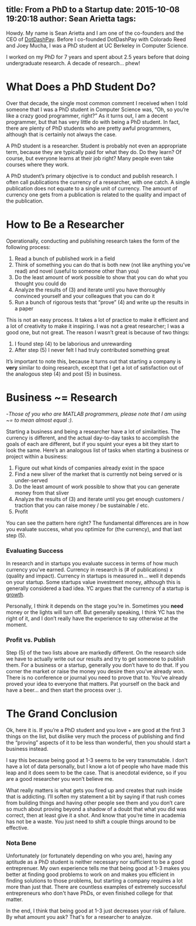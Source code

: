 title: From a PhD to a Startup
date: 2015-10-08 19:20:18
author: Sean Arietta
tags:
---

Howdy. My name is Sean Arietta and I am one of the co-founders and the CEO of [DotDashPay](http://dotdashpay.com). Before I co-founded DotDashPay with Colorado Reed and Joey Mucha, I was a PhD student at UC Berkeley in Computer Science. 

I worked on my PhD for 7 years and spent about 2.5 years before that doing undergraduate research. A decade of research… phew!

# What Does a PhD Student Do?

Over that decade, the single most common comment I received when I told someone that I was a PhD student in Computer Science was, “Oh, so you’re like a crazy good programmer, right?” As it turns out, I am a decent programmer, but that has very little do with being a PhD student. In fact, there are plenty of PhD students who are pretty awful programmers, although that is certainly not always the case.

A PhD student is a researcher. Student is probably not even an appropriate term, because they are typically paid for what they do. Do they learn? Of course, but everyone learns at their job right? Many people even take courses where they work. 

A PhD student’s primary objective is to conduct and publish research. I often call publications the currency of a researcher, with one catch. A single publication does not equate to a single unit of currency. The amount of currency one gets from a publication is related to the quality and impact of the publication.

# How to Be a Researcher

Operationally, conducting and publishing research takes the form of the following process:

1. Read a bunch of published work in a field
2. Think of something you can do that is both new (not like anything you’ve read) and novel (useful to someone other than you)
3. Do the least amount of work possible to show that you can do what you thought you could do
4. Analyze the results of (3) and iterate until you have thoroughly convinced yourself and your colleagues that you can do it
5. Run a bunch of rigorous tests that “prove” (4) and write up the results in a paper

This is not an easy process. It takes a lot of practice to make it efficient and a lot of creativity to make it inspiring. I was not a great researcher; I was a good one, but not great. The reason I wasn’t great is because of two things:

1. I found step (4) to be laborious and unrewarding
2. After step (5) I never felt I had truly contributed something great

It’s important to note this, because it turns out that starting a company is **very** similar to doing research, except that I get a lot of satisfaction out of the analogous step (4) and post (5) in business. 

# Business ~= Research

-*Those of you who are MATLAB programmers, please note that I am using ~= to mean almost equal :).*

Starting a business and being a researcher have a lot of similarities. The currency is different, and the actual day-to-day tasks to accomplish the goals of each are different, but if you squint your eyes a bit they start to look the same. Here’s an analogous list of tasks when starting a business or project within a business:

1. Figure out what kinds of companies already exist in the space
2. Find a new sliver of the market that is currently not being served or is under-served
3. Do the least amount of work possible to show that you can generate money from that sliver
4. Analyze the results of (3) and iterate until you get enough customers / traction that you can raise money / be sustainable / etc.
5. Profit

You can see the pattern here right? The fundamental differences are in how you evaluate success, what you optimize for (the currency), and that last step (5). 

### Evaluating Success

In research and in startups you evaluate success in terms of how much currency you’ve earned. Currency in research is (# of publications) x (quality and impact). Currency in startups is measured in… well it depends on your startup. Some startups value investment money, although this is generally considered a bad idea. YC argues that the currency of a startup is [growth](http://www.paulgraham.com/growth.html). 

Personally, I think it depends on the stage you’re in. Sometimes you **need** money or the lights will turn off. But generally speaking, I think YC has the right of it, and I don’t really have the experience to say otherwise at the moment.

### Profit vs. Publish

Step (5) of the two lists above are markedly different. On the research side we have to actually write out our results and try to get someone to publish them. For a business or a startup, generally you don’t have to do that. If you corner the market or raise the money you desire then you’ve already won. There is no conference or journal you need to prove that to. You’ve already proved your idea to everyone that matters. Pat yourself on the back and have a beer… and then start the process over :).

# The Grand Conclusion

Ok, here it is. If you’re a PhD student and you love + are good at the first 3 things on the list, but dislike very much the process of publishing and find the “proving” aspects of it to be less than wonderful, then you should start a business instead. 

I say this because being good at 1-3 seems to be very transmutable. I don’t have a lot of data personally, but I know a lot of people who have made this leap and it does seem to be the case. That is anecdotal evidence, so if you are a good researcher you won’t believe me. 

What really matters is what gets you fired up and creates that rush inside that is addicting. I’ll soften my statement a bit by saying if that rush comes from building things and having other people see them and you don’t care so much about proving beyond a shadow of a doubt that what you did was correct, then at least give it a shot. And know that you’re time in academia has not be a waste. You just need to shift a couple things around to be effective.

### Nota Bene

Unfortunately (or fortunately depending on who you are), having any aptitude as a PhD student is neither necessary nor sufficient to be a good entreprenuer. My own experience tells me that being good at 1-3 makes you better at finding good problems to work on and makes you efficient in finding solutions to those problems, but starting a company requires a lot more than just that. There are countless examples of extremely successful entrepreneurs who don't have PhDs, or even finished college for that matter. 

In the end, I think that being good at 1-3 just decreases your risk of failure. By what amount you ask? That's for a researcher to analyze.
